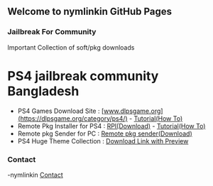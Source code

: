 ## Welcome to nymlinkin GitHub Pages


### Jailbreak For Community

Important Collection of soft/pkg downloads




# PS4 jailbreak community Bangladesh


- PS4 Games Download Site : [www.dlpsgame.org](https://dlpsgame.org/category/ps4/) - [Tutorial(How To)](https://www.facebook.com/UBDgame/videos/2232112383618357/)
- Remote Pkg Installer for PS4 : [RPI(Download)](https://api.pkg-zone.com/attachments/pkgs/REMOTE_PACKAGE_INSTALLER.pkg) - [Tutorial(How To)](https://youtu.be/HlLI8oZKCyc?list=LL)
- Remote pkg Sender for PC : [Remote pkg sender(Download)](https://github.com/iref-use/ps4-remote-pkg-sender/releases)
- PS4 Huge Theme Collection : [Download Link with Preview](https://mega.nz/folder/aUwkma5Y#__-GrZjHvMnRzqmKEZgITQ)










### Contact

-nymlinkin
[Contact](https://t.me/nymlinkin/)

